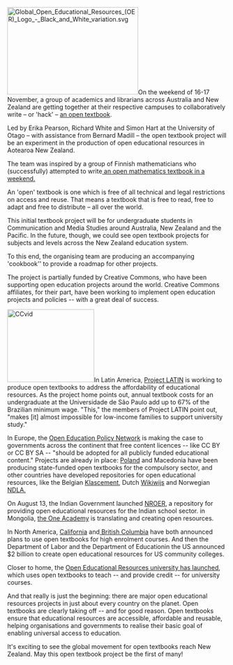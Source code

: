 <html><body><a href="http://creativecommons.org.nz/wp-content/uploads/2013/11/Global_Open_Educational_Resources_OER_Logo_-_Black_and_White_variation.svg.png"><img class="size-medium wp-image-4877 aligncenter" alt="Global_Open_Educational_Resources_(OER)_Logo_-_Black_and_White_variation.svg" src="http://creativecommons.org.nz/wp-content/uploads/2013/11/Global_Open_Educational_Resources_OER_Logo_-_Black_and_White_variation.svg-300x200.png" width="300" height="200"></a>On the weekend of 16-17 November, a group of academics and librarians across Australia and New Zealand are getting together at their respective campuses to collaboratively write – or 'hack' – <a href="https://blogs.otago.ac.nz/texthack/about-the-project/" target="_blank">an open textbook</a>.



Led by Erika Pearson, Richard White and Simon Hart at the University of Otago – with assistance from Bernard Madill – the open textbook project will be an experiment in the production of open educational resources in Aotearoa New Zealand.



The team was inspired by a group of Finnish mathematicians who (successfully) attempted to write<a href="http://creativecommons.org/weblog/entry/34643" target="_blank"> an open mathematics textbook in a weekend.</a>



An 'open' textbook is one which is free of all technical and legal restrictions on access and reuse. That means a textbook that is free to read, free to adapt and free to distribute – all over the world.



This initial textbook project will be for undergraduate students in Communication and Media Studies around Australia, New Zealand and the Pacific. In the future, though, we could see open textbook projects for subjects and levels across the New Zealand education system.



To this end, the organising team are producing an accompanying 'cookbook'' to provide a roadmap for other projects.



The project is partially funded by Creative Commons, who have been supporting open education projects around the world. Creative Commons affiliates, for their part, have been working to implement open education projects and policies -- with a great deal of success.



<a href="http://creativecommons.org.nz/wp-content/uploads/2013/11/CCvid.jpg"><img class="size-medium wp-image-4882 alignright" alt="CCvid" src="http://creativecommons.org.nz/wp-content/uploads/2013/11/CCvid-300x253.jpg" width="199" height="167"></a>In Latin America, <a href="http://www.latinproject.org/index.php/en/project-overview" target="_blank">Project LATIN</a> is working to produce open textbooks to address the affordability of educational resources. As the project home points out, annual textbook costs for an undergraduate at the Universidade de São Paulo add up to 67% of the Brazilian minimum wage. "This," the members of Project LATIN point out, "makes [it] almost impossible for low-income families to support university study."



In Europe, the <a href="http://oerpolicy.eu/reflections-on-our-oer-policy-workshop-in-berlin/" target="_blank">Open Education Policy Network</a> is making the case to governments across the continent that free content licences -- like CC BY or CC BY SA -- "should be adopted for all publicly funded educational content." Projects are already in place: <a href="http://creativecommons.pl/open-educational-resources-in-the-digital-school-program/" target="_blank">Poland</a> and Macedonia have been producing state-funded open textbooks for the compulsory sector, and other countries have developed repositories for open educational resources, like the Belgian <a href="http://klascement.info/">Klascement</a>, Dutch <a href="http://www.wikiwijs.nl/">Wikiwijs</a> and Norwegian <a href="http://ndla.no/">NDLA. </a>



On August 13, the Indian Government launched <a href="http://nroer.in/home/" target="_blank">NROER</a>, a repository for providing open educational resources for the Indian school sector. in Mongolia, <a href="http://www.one.mn/" target="_blank">the One Academy</a> is translating and creating open resources.



In North America, <a href="http://creativecommons.org/weblog/entry/34288" target="_blank">California</a> and<a href="http://creativecommons.org/weblog/entry/34566" target="_blank"> British Columbia</a> have both announced plans to use open textbooks for high enrolment courses. And then the Department of Labor and the Department of Educationin the US announced $2 billion to create open educational resources for US community colleges.



Closer to home, the <a href="http://oeruniversity.org/">Open Educational Resources university has launched</a>, which uses open textbooks to teach -- and provide credit -- for university courses.



And that really is just the beginning: there are major open educational resources projects in just about every country on the planet. Open textbooks are clearly taking off -- and for good reason. Open textbooks ensure that educational resources are accessible, affordable and reusable, helping organisations and governments to realise their basic goal of enabling universal access to education.



It's exciting to see the global movement for open textbooks reach New Zealand. May this open textbook project be the first of many!</body></html>